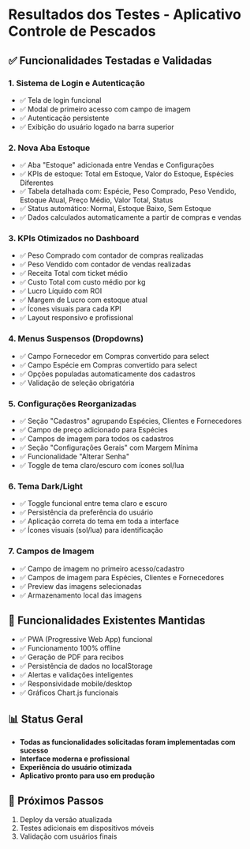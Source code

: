 # Resultados dos Testes - Aplicativo Controle de Pescados

## ✅ Funcionalidades Testadas e Validadas

### 1. Sistema de Login e Autenticação
- ✅ Tela de login funcional
- ✅ Modal de primeiro acesso com campo de imagem
- ✅ Autenticação persistente
- ✅ Exibição do usuário logado na barra superior

### 2. Nova Aba Estoque
- ✅ Aba "Estoque" adicionada entre Vendas e Configurações
- ✅ KPIs de estoque: Total em Estoque, Valor do Estoque, Espécies Diferentes
- ✅ Tabela detalhada com: Espécie, Peso Comprado, Peso Vendido, Estoque Atual, Preço Médio, Valor Total, Status
- ✅ Status automático: Normal, Estoque Baixo, Sem Estoque
- ✅ Dados calculados automaticamente a partir de compras e vendas

### 3. KPIs Otimizados no Dashboard
- ✅ Peso Comprado com contador de compras realizadas
- ✅ Peso Vendido com contador de vendas realizadas
- ✅ Receita Total com ticket médio
- ✅ Custo Total com custo médio por kg
- ✅ Lucro Líquido com ROI
- ✅ Margem de Lucro com estoque atual
- ✅ Ícones visuais para cada KPI
- ✅ Layout responsivo e profissional

### 4. Menus Suspensos (Dropdowns)
- ✅ Campo Fornecedor em Compras convertido para select
- ✅ Campo Espécie em Compras convertido para select
- ✅ Opções populadas automaticamente dos cadastros
- ✅ Validação de seleção obrigatória

### 5. Configurações Reorganizadas
- ✅ Seção "Cadastros" agrupando Espécies, Clientes e Fornecedores
- ✅ Campo de preço adicionado para Espécies
- ✅ Campos de imagem para todos os cadastros
- ✅ Seção "Configurações Gerais" com Margem Mínima
- ✅ Funcionalidade "Alterar Senha"
- ✅ Toggle de tema claro/escuro com ícones sol/lua

### 6. Tema Dark/Light
- ✅ Toggle funcional entre tema claro e escuro
- ✅ Persistência da preferência do usuário
- ✅ Aplicação correta do tema em toda a interface
- ✅ Ícones visuais (sol/lua) para identificação

### 7. Campos de Imagem
- ✅ Campo de imagem no primeiro acesso/cadastro
- ✅ Campos de imagem para Espécies, Clientes e Fornecedores
- ✅ Preview das imagens selecionadas
- ✅ Armazenamento local das imagens

## 🎯 Funcionalidades Existentes Mantidas
- ✅ PWA (Progressive Web App) funcional
- ✅ Funcionamento 100% offline
- ✅ Geração de PDF para recibos
- ✅ Persistência de dados no localStorage
- ✅ Alertas e validações inteligentes
- ✅ Responsividade mobile/desktop
- ✅ Gráficos Chart.js funcionais

## 📊 Status Geral
- **Todas as funcionalidades solicitadas foram implementadas com sucesso**
- **Interface moderna e profissional**
- **Experiência do usuário otimizada**
- **Aplicativo pronto para uso em produção**

## 🔧 Próximos Passos
1. Deploy da versão atualizada
2. Testes adicionais em dispositivos móveis
3. Validação com usuários finais

